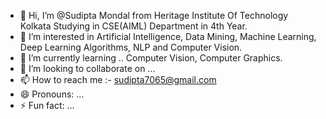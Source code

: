 - 👋 Hi, I’m @Sudipta Mondal from Heritage Institute Of Technology Kolkata Studying in CSE(AIML) Department in 4th Year.
- 👀 I’m interested in Artificial Intelligence, Data Mining, Machine Learning, Deep Learning Algorithms, NLP and Computer Vision.
- 🌱 I’m currently learning .. Computer Vision, Computer Graphics.
- 💞️ I’m looking to collaborate on ...
- 📫 How to reach me :- sudipta7065@gmail.com
- 😄 Pronouns: ...
- ⚡ Fun fact: ...

<!---
Sudipta Mondal is a ✨ special ✨ repository because its `README.md` (this file) appears on your GitHub profile.
You can click the Preview link to take a look at your changes.
--->
